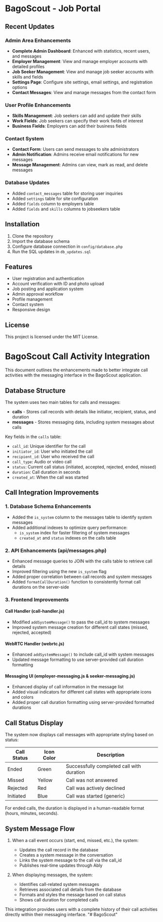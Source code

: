 # BagoScout - Job Portal

## Recent Updates

### Admin Area Enhancements
- **Complete Admin Dashboard**: Enhanced with statistics, recent users, and messages
- **Employer Management**: View and manage employer accounts with detailed profiles
- **Job Seeker Management**: View and manage job seeker accounts with skills and fields
- **Settings Page**: Configure site settings, email settings, and registration options
- **Contact Messages**: View and manage messages from the contact form

### User Profile Enhancements
- **Skills Management**: Job seekers can add and update their skills
- **Work Fields**: Job seekers can specify their work fields of interest
- **Business Fields**: Employers can add their business fields

### Contact System
- **Contact Form**: Users can send messages to site administrators
- **Admin Notification**: Admins receive email notifications for new messages
- **Message Management**: Admins can view, mark as read, and delete messages

### Database Updates
- Added `contact_messages` table for storing user inquiries
- Added `settings` table for site configuration
- Added `fields` column to employers table
- Added `fields` and `skills` columns to jobseekers table

## Installation

1. Clone the repository
2. Import the database schema
3. Configure database connection in `config/database.php`
4. Run the SQL updates in `db_updates.sql`

## Features

- User registration and authentication
- Account verification with ID and photo upload
- Job posting and application system
- Admin approval workflow
- Profile management
- Contact system
- Responsive design

## License

This project is licensed under the MIT License.

# BagoScout Call Activity Integration

This document outlines the enhancements made to better integrate call activities with the messaging interface in the BagoScout application.

## Database Structure

The system uses two main tables for calls and messages:

- **calls** - Stores call records with details like initiator, recipient, status, and duration
- **messages** - Stores messaging data, including system messages about calls

Key fields in the `calls` table:
- `call_id`: Unique identifier for the call
- `initiator_id`: User who initiated the call
- `recipient_id`: User who received the call
- `call_type`: Audio or video call
- `status`: Current call status (initiated, accepted, rejected, ended, missed)
- `duration`: Call duration in seconds
- `created_at`: When the call was started

## Call Integration Improvements

### 1. Database Schema Enhancements

- Added the `is_system` column to the messages table to identify system messages
- Added additional indexes to optimize query performance:
  - `is_system` index for faster filtering of system messages
  - `created_at` and `status` indexes on the calls table

### 2. API Enhancements (api/messages.php)

- Enhanced message queries to JOIN with the calls table to retrieve call details
- Improved filtering using the new `is_system` flag
- Added proper correlation between call records and system messages
- Added `formatCallDuration()` function to consistently format call durations on the server-side

### 3. Frontend Improvements

#### Call Handler (call-handler.js)

- Modified `addSystemMessage()` to pass the call_id to system messages
- Improved system message creation for different call states (missed, rejected, accepted)

#### WebRTC Handler (webrtc.js)

- Enhanced `addSystemMessage()` to include call_id with system messages
- Updated message formatting to use server-provided call duration formatting

#### Messaging UI (employer-messaging.js & seeker-messaging.js)

- Enhanced display of call information in the message list
- Added visual indicators for different call states with appropriate icons and colors
- Added proper call duration formatting using server-provided formatted durations

## Call Status Display

The system now displays call messages with appropriate styling based on status:

| Call Status | Icon Color | Description |
|-------------|------------|-------------|
| Ended       | Green      | Successfully completed call with duration |
| Missed      | Yellow     | Call was not answered |
| Rejected    | Red        | Call was actively declined |
| Initiated   | Blue       | Call was started (generic) |

For ended calls, the duration is displayed in a human-readable format (hours, minutes, seconds).

## System Message Flow

1. When a call event occurs (start, end, missed, etc.), the system:
   - Updates the call record in the database
   - Creates a system message in the conversation
   - Links the system message to the call via the call_id
   - Publishes real-time updates through Ably

2. When displaying messages, the system:
   - Identifies call-related system messages
   - Retrieves associated call details from the database
   - Formats and styles the message based on call status
   - Shows call duration for completed calls

This integration provides users with a complete history of their call activities directly within their messaging interface. "# BagoScout" 
